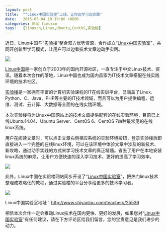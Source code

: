 ```yaml
---
layout: post
title:	"“Linux中国实验室”上线，让你边学习边实践"
date:	2015-03-04 10:19:00 +0800 
categories:	新闻 linuxcn 
tags:	[linuxcn,Linux,Ubuntu,CentOS,实验楼]
---
```



近日，Linux中国与“[实验楼](http://www.shiyanlou.com/)”整合双方优势资源，合作成立“[Linux中国实验室](http://www.shiyanlou.com/teachers/25536)”，共同开创新型学习模式，让用户可以边看技术文章边动手实践。


![](/Asserts/Images//attachment/album/201503/04/101434im22bsgjmgznsj2i.jpg)


[Linux中国](http://linux.cn/)是一家创立于2003年的国内开源社区，一直专注于中文Linux技术、资讯。随着本次合作的落地，Linux中国也成为国内首家为IT技术文章搭配在线实践环境的技术社区。


[实验楼](http://www.shiyanlou.com/)是一家拥有丰富的计算机实验课程的IT在线实训平台，已涵盖了Linux、Python、C、Java、PHP等主要的IT技术领域，而且可以为用户提供编程、运维、测试、云计算、大数据等全面的在线实践环境。


本次实验楼将为Linux中国网站上的技术文章提供配套的在线实验环境，目前已上线Ubuntu14.04、Ubuntu Server、CentOS 6、CentOS 7四种最常见的在线linux系统。


用户在阅读文章时，可以点击文章右侧相应系统的实验环境按钮，登录实验楼后即直接进入一个完整的在线linux环境，可以在该环境中体验文章中涉及的新技术、新攻略，通过动手实践的方式来学习技术文章的真正精髓。省去了用户在本地安装linux系统的麻烦，让用户方便快速的深入学习技术，更好的提高了学习效率。


![](/Asserts/Images//attachment/album/201503/04/090144mwkxwskjxcnwj5ov.png)


此外，Linux中国在实验楼网站同步开设了“[Linux中国实验室](http://www.shiyanlou.com/teachers/25536)”，把热门linux技术整理成攻略化的教程，通过实验楼的平台分享给更多的技术学习者。


![](/Asserts/Images//attachment/album/201503/04/090616endibne15y516jic.png)


Linux中国实验室地址：<http://www.shiyanlou.com/teachers/25536>


相信本次合作一定会推动Linux技术在国内更快、更好的发展，如果您对“[Linux中国实验室](http://www.shiyanlou.com/teachers/25536)”有任何建议，请在下方评论区给我们留言，您的宝贵意见是我们进步的动力。
